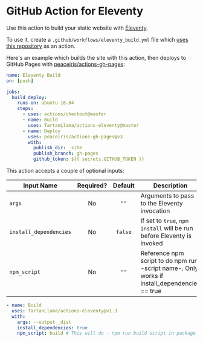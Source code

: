 # GitHub Action for Eleventy

Use this action to build your static website with [Eleventy](https://www.11ty.io/).

To use it, create a `.github/workflows/eleventy_build.yml` file which [uses this repository](https://help.github.com/en/articles/workflow-syntax-for-github-actions#jobsjob_idsteps) as an action.

Here's an example which builds the site with this action, then deploys to GitHub Pages with [peaceiris/actions-gh-pages](https://github.com/peaceiris/actions-gh-pages):

```yaml
name: Eleventy Build
on: [push]

jobs:
  build_deploy:
    runs-on: ubuntu-18.04
    steps:
      - uses: actions/checkout@master
      - name: Build
        uses: TartanLlama/actions-eleventy@master
      - name: Deploy
        uses: peaceiris/actions-gh-pages@v3
        with:
          publish_dir: _site 
          publish_branch: gh-pages
          github_token: ${{ secrets.GITHUB_TOKEN }}
```

This action accepts a couple of optional inputs:

| Input Name             | Required? | Default | Description                                                                                  |
| ---------------------- | :-------: | :-----: | ---------------------------------------------------------------------------------------------|
| `args`                 |    No     |  `""`   | Arguments to pass to the Eleventy invocation                                                 |
| `install_dependencies` |    No     | `false` | If set to `true`, `npm install` will be run before Eleventy is invoked                       |
| `npm_script`           |    No     |  `""`   | Reference npm script to do npm run -script name-. Only works if install_dependencies == true |

```yaml
- name: Build
  uses: TartanLlama/actions-eleventy@v1.3
  with:
    args: --output _dist
    install_dependencies: true
    npm_script: build # This will do - npm run build script in package.json
```
